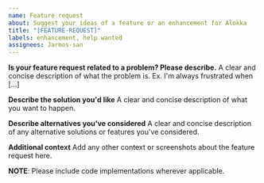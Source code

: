 ```yaml
---
name: Feature request
about: Suggest your ideas of a feature or an enhancement for Alokka
title: "[FEATURE-REQUEST]"
labels: enhancement, help wanted
assignees: Jarmos-san
---
```


**Is your feature request related to a problem? Please describe.**
A clear and concise description of what the problem is. Ex. I'm always frustrated when [...]

**Describe the solution you'd like**
A clear and concise description of what you want to happen.

**Describe alternatives you've considered**
A clear and concise description of any alternative solutions or features you've considered.

**Additional context**
Add any other context or screenshots about the feature request here.

**NOTE**: Please include code implementations wherever applicable.
